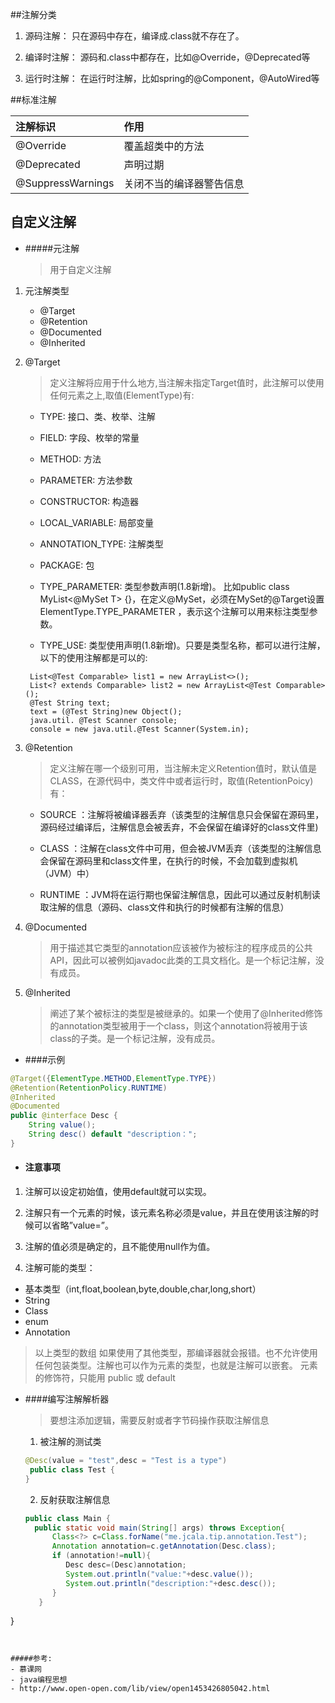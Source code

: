##注解分类

1. 源码注解： 只在源码中存在，编译成.class就不存在了。

2. 编译时注解： 源码和.class中都存在，比如@Override，@Deprecated等

3. 运行时注解： 在运行时注解，比如spring的@Component，@AutoWired等



##标准注解

  | 注解标识 | 作用 |
  | :-------------- | :------------ |
  | @Override | 覆盖超类中的方法 |
  | @Deprecated | 声明过期 |
  | @SuppressWarnings | 关闭不当的编译器警告信息 |

## 自定义注解

- #####元注解
  > 用于自定义注解

1. 元注解类型
   - @Target
   - @Retention
   - @Documented
   - @Inherited
2. @Target
   > 定义注解将应用于什么地方,当注解未指定Target值时，此注解可以使用任何元素之上,取值(ElementType)有:

   - TYPE: 接口、类、枚举、注解

   - FIELD: 字段、枚举的常量

   - METHOD: 方法

   - PARAMETER: 方法参数

   - CONSTRUCTOR: 构造器

   - LOCAL_VARIABLE: 局部变量

   - ANNOTATION_TYPE: 注解类型

   - PACKAGE: 包

   - TYPE_PARAMETER: 类型参数声明(1.8新增)。 比如public class MyList<@MySet T> {}，在定义@MySet，必须在MySet的@Target设置 ElementType.TYPE_PARAMETER ，表示这个注解可以用来标注类型参数。

   - TYPE_USE: 类型使用声明(1.8新增)。只要是类型名称，都可以进行注解，以下的使用注解都是可以的:
   ```
    List<@Test Comparable> list1 = new ArrayList<>();
    List<? extends Comparable> list2 = new ArrayList<@Test Comparable>();
    @Test String text;
    text = (@Test String)new Object();
    java.util. @Test Scanner console;
    console = new java.util.@Test Scanner(System.in);
   ```

3. @Retention
   > 定义注解在哪一个级别可用，当注解未定义Retention值时，默认值是CLASS，在源代码中，类文件中或者运行时，取值(RetentionPoicy)有：

   - SOURCE ：注解将被编译器丢弃（该类型的注解信息只会保留在源码里，源码经过编译后，注解信息会被丢弃，不会保留在编译好的class文件里)

   - CLASS ：注解在class文件中可用，但会被JVM丢弃（该类型的注解信息会保留在源码里和class文件里，在执行的时候，不会加载到虚拟机（JVM）中）

   - RUNTIME ：JVM将在运行期也保留注解信息，因此可以通过反射机制读取注解的信息（源码、class文件和执行的时候都有注解的信息）

4. @Documented
   > 用于描述其它类型的annotation应该被作为被标注的程序成员的公共API，因此可以被例如javadoc此类的工具文档化。是一个标记注解，没有成员。

5. @Inherited
   > 阐述了某个被标注的类型是被继承的。如果一个使用了@Inherited修饰的annotation类型被用于一个class，则这个annotation将被用于该class的子类。是一个标记注解，没有成员。

- ####示例

```java
@Target({ElementType.METHOD,ElementType.TYPE})
@Retention(RetentionPolicy.RUNTIME)
@Inherited
@Documented
public @interface Desc {
    String value();
    String desc() default "description：";
}
```

- #### 注意事项

1. 注解可以设定初始值，使用default就可以实现。

2. 注解只有一个元素的时候，该元素名称必须是value，并且在使用该注解的时候可以省略”value=”。

3. 注解的值必须是确定的，且不能使用null作为值。

4. 注解可能的类型：
  - 基本类型（int,float,boolean,byte,double,char,long,short）
  - String
  - Class
  - enum
  - Annotation

  > 以上类型的数组 如果使用了其他类型，那编译器就会报错。也不允许使用任何包装类型。注解也可以作为元素的类型，也就是注解可以嵌套。 元素的修饰符，只能用 public 或 default

- ####编写注解解析器
  > 要想注添加逻辑，需要反射或者字节码操作获取注解信息

  1. 被注解的测试类
   ```java
   @Desc(value = "test",desc = "Test is a type")
    public class Test {
   }
   ```
  2. 反射获取注解信息
  ```java
  public class Main {
    public static void main(String[] args) throws Exception{
        Class<?> c=Class.forName("me.jcala.tip.annotation.Test");
        Annotation annotation=c.getAnnotation(Desc.class);
        if (annotation!=null){
           Desc desc=(Desc)annotation;
           System.out.println("value:"+desc.value());
           System.out.println("description:"+desc.desc());
        }
     }
 }
  ```


#####参考:
- 慕课网
- java编程思想
- http://www.open-open.com/lib/view/open1453426805042.html



